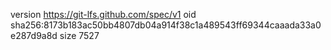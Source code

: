 version https://git-lfs.github.com/spec/v1
oid sha256:8173b183ac50bb4807db04a914f38c1a489543ff69344caaada33a0e287d9a8d
size 7527
